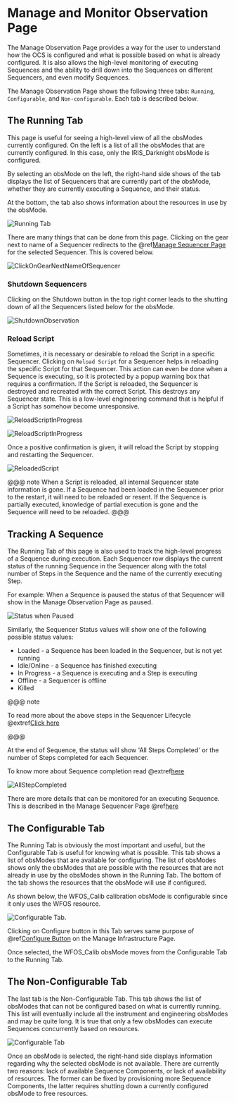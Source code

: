 # Manage and Monitor Observation Page

The Manage Observation Page provides a way for the user to understand how the OCS is configured and
what is possible based on what is already configured. It is also allows the high-level monitoring of executing
Sequences and the ability to drill down into the Sequences on different Sequencers, and even modify Sequences.

The Manage Observation Page shows the following three tabs: `Running`, `Configurable`, and `Non-configurable`.  Each tab
is described below.

## The Running Tab

This page is useful for seeing a high-level view of all the obsModes currently configured.
On the left is a list of all the obsModes that are currently configured. In this case, only the IRIS_Darknight
obsMode is configured.

By selecting an obsMode on the left, the right-hand side shows of the tab displays the list of Sequencers that are currently part of the
obsMode, whether they are currently executing a Sequence, and their status.

At the bottom, the tab also shows information about the resources in use by the obsMode.

![Running Tab](./images/AfterConfigure-ManageObservation_runningTab.png)

There are many things that can be done from this page.  Clicking on the gear next to name of a Sequencer
redirects to the @ref[Manage Sequencer Page](ManageSequencer.md) for the selected Sequencer.  This is covered below.

![ClickOnGearNextNameOfSequencer](./images/AfterConfigure-ManageObservation_manageSequencerClick.png)

### Shutdown Sequencers

Clicking on the Shutdown button in the top right corner leads to the shutting down of all the Sequencers listed below for the obsMode.

![ShutdownObservation](./images/ManageObservation_ShutdownObservation.png)

### Reload Script

Sometimes, it is necessary or desirable to reload the Script in a specific Sequencer.
Clicking on `Reload Script` for a Sequencer helps in reloading the specific Script for that Sequencer.
This action can even be done when a Sequence is executing, so it is protected by a popup warning box that requires a confirmation.
If the Script is reloaded, the Sequencer is destroyed and recreated with the correct Script. This destroys any Sequencer state.
This is a low-level engineering command that is helpful if a Script has somehow become unresponsive.

![ReloadScriptInProgress](./images/ManageObservation-ConfirmbeforeReload.png)

![ReloadScriptInProgress](./images/ManageObservation-ReloadScriptInProgress.png)

Once a positive confirmation is given, it will reload the Script by stopping and restarting the Sequencer.

![ReloadedScript](./images/ManagObservation-ReloadedScript.png)

@@@ note
When a Script is reloaded, all internal Sequencer state information is gone. If a Sequence had been loaded in the Sequencer
prior to the restart, it will need to be reloaded or resent. If the Sequence is partially executed, knowledge of partial
execution is gone and the Sequence will need to be reloaded.
@@@

## Tracking A Sequence

The Running Tab of this page is also used to track the high-level progress of a Sequence during execution.
Each Sequencer row displays the current status of the running Sequence in the Sequencer along with the total number
of Steps in the Sequence and the name of the currently executing Step.

For example: When a Sequence is paused the status of that Sequencer will show in the Manage Observation Page as paused.

![Status when Paused](./images/ObservationStatus_Paused.png)

Similarly, the Sequencer Status values will show one of the following possible status values:

* Loaded - a Sequence has been loaded in the Sequencer, but is not yet running
* Idle/Online - a Sequence has finished executing
* In Progress - a Sequence is executing and a Step is executing
* Offline - a Sequencer is offline
* Killed

@@@ note

To read more about the above steps in the Sequencer Lifecycle @extref[Click here](esw:////technical/sequencer-tech.html#sequencer-lifecycle)

@@@

At the end of Sequence, the status will show 'All Steps Completed' or the number of Steps completed for each Sequencer.

To know more about Sequence completion read @extref[here](esw:////technical/sequencer-tech.html#completion-of-a-sequence)

![AllStepCompleted](./images/ManageObservation_AllStepsCompleted.png)

There are more details that can be monitored for an executing Sequence. This is described in the Manage Sequencer Page @ref[here](./ManageSequencer.md)

## The Configurable Tab

The Running Tab is obviously the most important and useful, but the Configurable Tab is useful for knowing what is possible.
This tab shows a list of obsModes that are available for configuring. The list of obsModes shows only the obsModes that
are possible with the resources that are not already in use by the obsModes shown in the Running Tab. The bottom of the tab
shows the resources that the obsMode will use if configured.

As shown below, the WFOS_Calib calibration obsMode is configurable since it only uses the WFOS resource.

![Configurable Tab](./images/ManageObservation_ConfigurableTabAfterConfigure.png).

Clicking on Configure button in this Tab serves same purpose of @ref[Configure Button](./ManageInfrastructure.md#configure) on the Manage Infrastructure Page.

Once selected, the WFOS_Calib obsMode moves from the Configurable Tab to the Running Tab.

## The Non-Configurable Tab

The last tab is the Non-Configurable Tab. This tab shows the list of obsModes that can not be configured based on what is currently running.
This list will eventually include all the instrument and engineering obsModes and may be quite long.  It is true that only a few
obsModes can execute Sequences concurrently based on resources.

![Configurable Tab](./images/ManageObservation_NonConfigurableTab.png)

Once an obsMode is selected, the right-hand side displays information regarding why the selected obsMode is not available.
There are currently two reasons: lack of available Sequence Components, or lack of availability of resources. The former
can be fixed by provisioning more Sequence Components, the latter requires shutting down a currently configured obsMode to
free resources.
